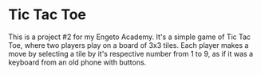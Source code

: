 # Tic Tac Toe

This is a project #2 for my Engeto Academy. It's a simple game of Tic Tac Toe, where two players play on a board of 3x3 tiles. Each player makes a move by selecting a tile by it's respective number from 1 to 9, as if it was a keyboard from an old phone with buttons.
